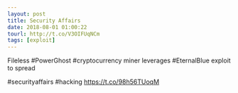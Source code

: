 ```yaml
---
layout: post
title: Security Affairs
date: 2018-08-01 01:00:22
tourl: http://t.co/V3OIFUqNCm
tags: [exploit]
---
```

Fileless #PowerGhost #cryptocurrency miner leverages #EternalBlue exploit to spread

#securityaffairs #hacking https://t.co/98h56TUoqM